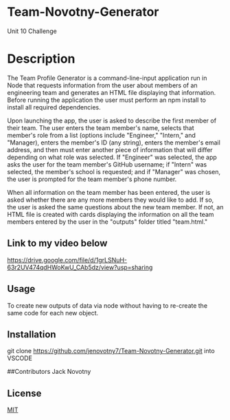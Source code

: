 # Team-Novotny-Generator
Unit 10 Challenge



# Description
The Team Profile Generator is a command-line-input application run in Node that requests information from the user about members of an engineering team and generates an HTML file displaying that information.  Before running the application the user must perform an npm install to install all required dependencies.

Upon launching the app, the user is asked to describe the first member of their team.  The user enters the team member's name, selects that member's role from a list (options include "Engineer," "Intern," and "Manager), enters the member's ID (any string), enters the member's email address, and then must enter another piece of information that will differ depending on what role was selected.  If "Engineer" was selected, the app asks the user for the team member's GitHub username; if "Intern" was selected, the member's school is requested; and if "Manager" was chosen, the user is prompted for the team member's phone number.


When all information on the team member has been entered, the user is asked whether there are any more members they would like to add.  If so, the user is asked the same questions about the new team member.  If not, an HTML file is created with cards displaying the information on all the team members entered by the user in the "outputs" folder titled "team.html."

## Link to my video below

https://drive.google.com/file/d/1grLSNuH-63r2UV474qdHWoKwU_CAb5dz/view?usp=sharing



## Usage
To create new outputs of data via node without having to re-create the same code for each new object.



## Installation

git clone https://github.com/jenovotny7/Team-Novotny-Generator.git into VSCODE


##Contributors
Jack Novotny



## License
[MIT](https://choosealicense.com/licenses/mit/)
